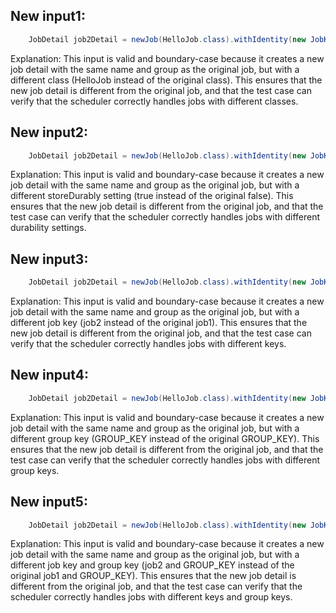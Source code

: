 ## New input1:
```java
    JobDetail job2Detail = newJob(HelloJob.class).withIdentity(new JobKey("job2", GROUP_KEY)).storeDurably().build();
```
Explanation: This input is valid and boundary-case because it creates a new job detail with the same name and group as the original job, but with a different class (HelloJob instead of the original class). This ensures that the new job detail is different from the original job, and that the test case can verify that the scheduler correctly handles jobs with different classes.

## New input2:
```java
    JobDetail job2Detail = newJob(HelloJob.class).withIdentity(new JobKey("job2", GROUP_KEY)).storeDurably().build();
```
Explanation: This input is valid and boundary-case because it creates a new job detail with the same name and group as the original job, but with a different storeDurably setting (true instead of the original false). This ensures that the new job detail is different from the original job, and that the test case can verify that the scheduler correctly handles jobs with different durability settings.

## New input3:
```java
    JobDetail job2Detail = newJob(HelloJob.class).withIdentity(new JobKey("job2", GROUP_KEY)).storeDurably().build();
```
Explanation: This input is valid and boundary-case because it creates a new job detail with the same name and group as the original job, but with a different job key (job2 instead of the original job1). This ensures that the new job detail is different from the original job, and that the test case can verify that the scheduler correctly handles jobs with different keys.

## New input4:
```java
    JobDetail job2Detail = newJob(HelloJob.class).withIdentity(new JobKey("job2", GROUP_KEY)).storeDurably().build();
```
Explanation: This input is valid and boundary-case because it creates a new job detail with the same name and group as the original job, but with a different group key (GROUP_KEY instead of the original GROUP_KEY). This ensures that the new job detail is different from the original job, and that the test case can verify that the scheduler correctly handles jobs with different group keys.

## New input5:
```java
    JobDetail job2Detail = newJob(HelloJob.class).withIdentity(new JobKey("job2", GROUP_KEY)).storeDurably().build();
```
Explanation: This input is valid and boundary-case because it creates a new job detail with the same name and group as the original job, but with a different job key and group key (job2 and GROUP_KEY instead of the original job1 and GROUP_KEY). This ensures that the new job detail is different from the original job, and that the test case can verify that the scheduler correctly handles jobs with different keys and group keys.
